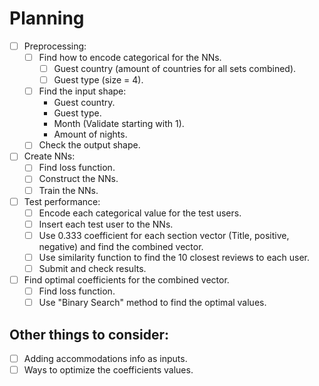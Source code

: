 # Planning

- [ ] Preprocessing:
    - [ ] Find how to encode categorical for the NNs.
        - [ ] Guest country (amount of countries for all sets combined).
        - [ ] Guest type (size = 4).
    - [ ] Find the input shape:
        - Guest country.
        - Guest type.
        - Month (Validate starting with 1).
        - Amount of nights.
    - [ ] Check the output shape.

- [ ] Create NNs:
    - [ ] Find loss function.
    - [ ] Construct the NNs.
    - [ ] Train the NNs.

- [ ] Test performance:
    - [ ] Encode each categorical value for the test users.
    - [ ] Insert each test user to the NNs.
    - [ ] Use 0.333 coefficient for each section vector (Title, positive, negative) and find the combined vector.
    - [ ] Use similarity function to find the 10 closest reviews to each user.
    - [ ] Submit and check results.

- [ ] Find optimal coefficients for the combined vector.
    - [ ] Find loss function.
    - [ ] Use "Binary Search" method to find the optimal values.

## Other things to consider:
- [ ] Adding accommodations info as inputs.
- [ ] Ways to optimize the coefficients values.